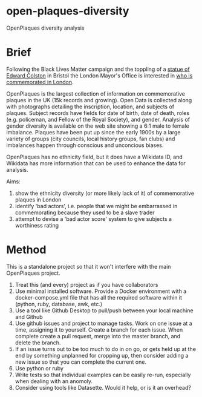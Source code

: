 # open-plaques-diversity
OpenPlaques diversity analysis

# Brief
Following the Black Lives Matter campaign and the toppling of a [statue of Edward Colston](https://en.wikipedia.org/wiki/Statue_of_Edward_Colston) in Bristol the London Mayor's Office is interested in [who is commemorated in London](https://twitter.com/MayorofLondon/status/1270264955200139264]).

OpenPlaques is the largest collection of information on commemorative plaques in the UK (15k records and growing). Open Data is collected along with photographs detailing the inscription, location, and subjects of plaques. Subject records have fields for date of birth, date of death, roles (e.g. policeman, and Fellow of the Royal Society), and gender. Analysis of gender diversity is available on the web site showing a 6:1 male to female imbalance. Plaques have been put up since the early 1900s by a large variety of groups (city councils, local history groups, fan clubs) and imbalances happen through conscious and unconcious biases.

OpenPlaques has no ethnicity field, but it does have a Wikidata ID, and Wikidata has more information that can be used to enhance the data for analysis.

Aims:
1. show the ethnicity diversity (or more likely lack of it) of commemorative plaques in London
2. identify 'bad actors', i.e. people that we might be embarrassed in commemorating because they used to be a slave trader
3. attempt to devise a 'bad actor score' system to give subjects a worthiness rating

# Method
This is a standalone project so that it won't interfere with the main OpenPlaques project.
1. Treat this (and every) project as if you have collaborators
2. Use minimal installed software. Provide a Docker environment with a docker-compose.yml file that has all the required software within it (python, ruby, database, awk, etc.)
3. Use a tool like Github Desktop to pull/push between your local machine and Github
4. Use github issues and project to manage tasks. Work on one issue at a time, assigning it to yourself. Create a branch for each issue. When complete create a pull request, merge into the master branch, and delete the branch.
5. If an issue turns out to be too much to do in on go, or gets held up at the end by something unplanned for cropping up, then consider adding a new issue so that you can complete the current one.
6. Use python or ruby
7. Write tests so that individual examples can be easily re-run, especially when dealing with an anomoly.
8. Consider using tools like Datasette. Would it help, or is it an overhead?

